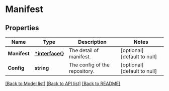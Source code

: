 # Manifest

## Properties
Name | Type | Description | Notes
------------ | ------------- | ------------- | -------------
**Manifest** | [***interface{}**](interface{}.md) | The detail of manifest. | [optional] [default to null]
**Config** | **string** | The config of the repository. | [optional] [default to null]

[[Back to Model list]](../README.md#documentation-for-models) [[Back to API list]](../README.md#documentation-for-api-endpoints) [[Back to README]](../README.md)

